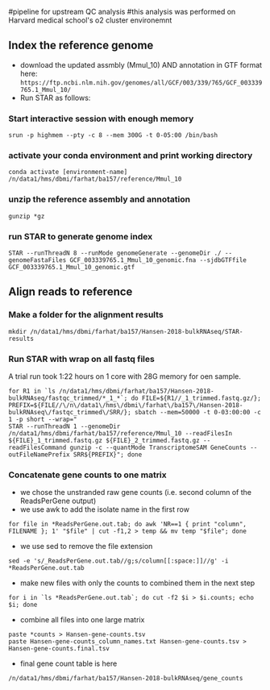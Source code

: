 
#pipeline for upstream QC analysis 
#this analysis was performed on Harvard medical school's o2 cluster environemnt
## Index the reference genome 

* download the updated assmbly (Mmul_10) AND annotation in GTF format here: `https://ftp.ncbi.nlm.nih.gov/genomes/all/GCF/003/339/765/GCF_003339765.1_Mmul_10/`
* Run STAR as follows:

### Start interactive session with enough memory

```
srun -p highmem --pty -c 8 --mem 300G -t 0-05:00 /bin/bash 
```

### activate your conda environment and print working directory

```
conda activate [environment-name]
/n/data1/hms/dbmi/farhat/ba157/reference/Mmul_10
```

### unzip the reference assembly and annotation

```
gunzip *gz
```

### run STAR to generate genome index

``` 
STAR --runThreadN 8 --runMode genomeGenerate --genomeDir ./ --genomeFastaFiles GCF_003339765.1_Mmul_10_genomic.fna --sjdbGTFfile GCF_003339765.1_Mmul_10_genomic.gtf
```

## Align reads to reference

### Make a folder for the alignment results

```
mkdir /n/data1/hms/dbmi/farhat/ba157/Hansen-2018-bulkRNAseq/STAR-results
```


### Run STAR with wrap on all fastq files

A trial run took 1:22 hours on 1 core with 28G memory for oen sample.


```
for R1 in `ls /n/data1/hms/dbmi/farhat/ba157/Hansen-2018-bulkRNAseq/fastqc_trimmed/*_1_*`; do FILE=${R1//_1_trimmed.fastq.gz/}; PREFIX=${FILE//\/n\/data1\/hms\/dbmi\/farhat\/ba157\/Hansen-2018-bulkRNAseq\/fastqc_trimmed\/SRR/}; sbatch --mem=50000 -t 0-03:00:00 -c 1 -p short --wrap="
STAR --runThreadN 1 --genomeDir /n/data1/hms/dbmi/farhat/ba157/reference/Mmul_10 --readFilesIn ${FILE}_1_trimmed.fastq.gz ${FILE}_2_trimmed.fastq.gz --readFilesCommand gunzip -c --quantMode TranscriptomeSAM GeneCounts --outFileNamePrefix SRR${PREFIX}"; done
```


### Concatenate gene counts to one matrix 

* we chose the unstranded raw gene counts (i.e. second column of the ReadsPerGene output)
* we use awk to add the isolate name in the first row

```
for file in *ReadsPerGene.out.tab; do awk 'NR==1 { print "column", FILENAME }; 1' "$file" | cut -f1,2 > temp && mv temp "$file"; done
```


* we use sed to remove the file extension

```
sed -e 's/_ReadsPerGene.out.tab//g;s/column[[:space:]]//g' -i *ReadsPerGene.out.tab
```

* make new files with only the counts to combined them in the next step

```
for i in `ls *ReadsPerGene.out.tab`; do cut -f2 $i > $i.counts; echo $i; done
```

* combine all files into one large matrix 

```
paste *counts > Hansen-gene-counts.tsv
paste Hansen-gene-counts_column_names.txt Hansen-gene-counts.tsv > Hansen-gene-counts.final.tsv
```

* final gene count table is here

```
/n/data1/hms/dbmi/farhat/ba157/Hansen-2018-bulkRNAseq/gene_counts
```
